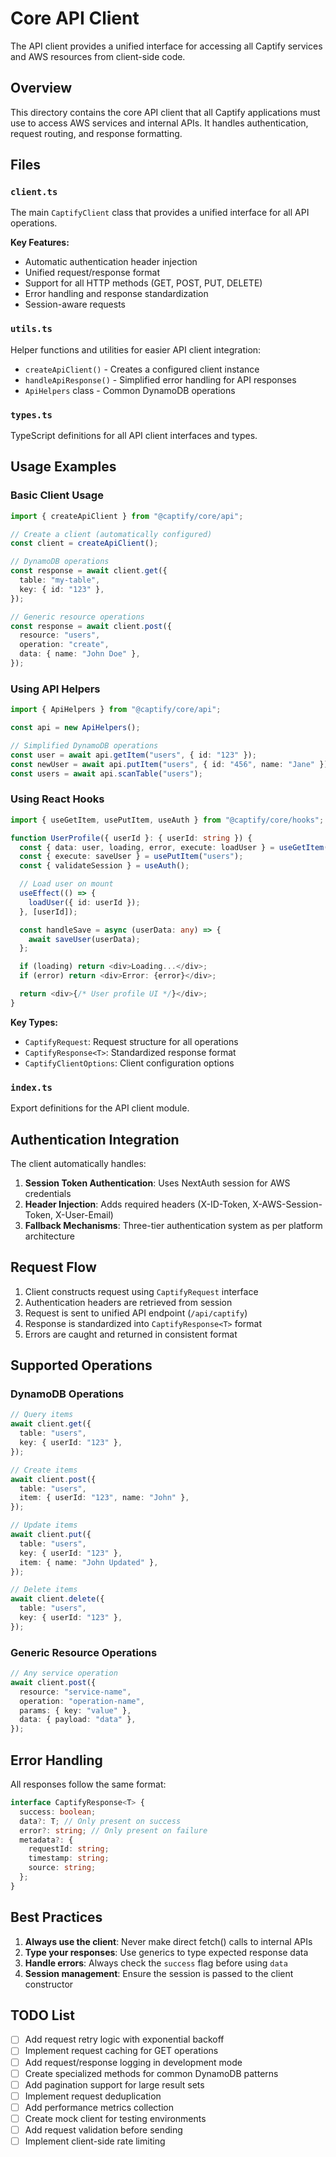 # Core API Client

The API client provides a unified interface for accessing all Captify services and AWS resources from client-side code.

## Overview

This directory contains the core API client that all Captify applications must use to access AWS services and internal APIs. It handles authentication, request routing, and response formatting.

## Files

### `client.ts`

The main `CaptifyClient` class that provides a unified interface for all API operations.

**Key Features:**

- Automatic authentication header injection
- Unified request/response format
- Support for all HTTP methods (GET, POST, PUT, DELETE)
- Error handling and response standardization
- Session-aware requests

### `utils.ts`

Helper functions and utilities for easier API client integration:

- `createApiClient()` - Creates a configured client instance
- `handleApiResponse()` - Simplified error handling for API responses
- `ApiHelpers` class - Common DynamoDB operations

### `types.ts`

TypeScript definitions for all API client interfaces and types.

## Usage Examples

### Basic Client Usage

```typescript
import { createApiClient } from "@captify/core/api";

// Create a client (automatically configured)
const client = createApiClient();

// DynamoDB operations
const response = await client.get({
  table: "my-table",
  key: { id: "123" },
});

// Generic resource operations
const response = await client.post({
  resource: "users",
  operation: "create",
  data: { name: "John Doe" },
});
```

### Using API Helpers

```typescript
import { ApiHelpers } from "@captify/core/api";

const api = new ApiHelpers();

// Simplified DynamoDB operations
const user = await api.getItem("users", { id: "123" });
const newUser = await api.putItem("users", { id: "456", name: "Jane" });
const users = await api.scanTable("users");
```

### Using React Hooks

```typescript
import { useGetItem, usePutItem, useAuth } from "@captify/core/hooks";

function UserProfile({ userId }: { userId: string }) {
  const { data: user, loading, error, execute: loadUser } = useGetItem("users");
  const { execute: saveUser } = usePutItem("users");
  const { validateSession } = useAuth();

  // Load user on mount
  useEffect(() => {
    loadUser({ id: userId });
  }, [userId]);

  const handleSave = async (userData: any) => {
    await saveUser(userData);
  };

  if (loading) return <div>Loading...</div>;
  if (error) return <div>Error: {error}</div>;

  return <div>{/* User profile UI */}</div>;
}
```

**Key Types:**

- `CaptifyRequest`: Request structure for all operations
- `CaptifyResponse<T>`: Standardized response format
- `CaptifyClientOptions`: Client configuration options

### `index.ts`

Export definitions for the API client module.

## Authentication Integration

The client automatically handles:

1. **Session Token Authentication**: Uses NextAuth session for AWS credentials
2. **Header Injection**: Adds required headers (X-ID-Token, X-AWS-Session-Token, X-User-Email)
3. **Fallback Mechanisms**: Three-tier authentication system as per platform architecture

## Request Flow

1. Client constructs request using `CaptifyRequest` interface
2. Authentication headers are retrieved from session
3. Request is sent to unified API endpoint (`/api/captify`)
4. Response is standardized into `CaptifyResponse<T>` format
5. Errors are caught and returned in consistent format

## Supported Operations

### DynamoDB Operations

```typescript
// Query items
await client.get({
  table: "users",
  key: { userId: "123" },
});

// Create items
await client.post({
  table: "users",
  item: { userId: "123", name: "John" },
});

// Update items
await client.put({
  table: "users",
  key: { userId: "123" },
  item: { name: "John Updated" },
});

// Delete items
await client.delete({
  table: "users",
  key: { userId: "123" },
});
```

### Generic Resource Operations

```typescript
// Any service operation
await client.post({
  resource: "service-name",
  operation: "operation-name",
  params: { key: "value" },
  data: { payload: "data" },
});
```

## Error Handling

All responses follow the same format:

```typescript
interface CaptifyResponse<T> {
  success: boolean;
  data?: T; // Only present on success
  error?: string; // Only present on failure
  metadata?: {
    requestId: string;
    timestamp: string;
    source: string;
  };
}
```

## Best Practices

1. **Always use the client**: Never make direct fetch() calls to internal APIs
2. **Type your responses**: Use generics to type expected response data
3. **Handle errors**: Always check the `success` flag before using `data`
4. **Session management**: Ensure the session is passed to the client constructor

## TODO List

- [ ] Add request retry logic with exponential backoff
- [ ] Implement request caching for GET operations
- [ ] Add request/response logging in development mode
- [ ] Create specialized methods for common DynamoDB patterns
- [ ] Add pagination support for large result sets
- [ ] Implement request deduplication
- [ ] Add performance metrics collection
- [ ] Create mock client for testing environments
- [ ] Add request validation before sending
- [ ] Implement client-side rate limiting
